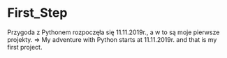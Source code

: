 # First_Step 
Przygoda z  Pythonem rozpoczęła się 11.11.2019r., a w to są moje pierwsze projekty. => My adventure with Python starts at 11.11.2019r. and that is my first project.
